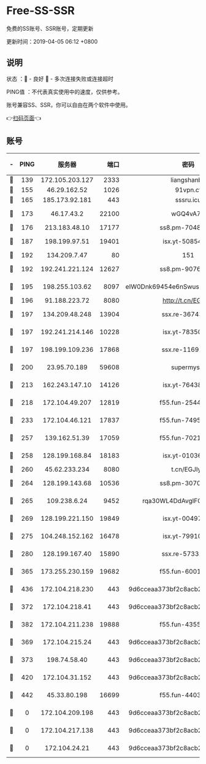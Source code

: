 # Free-SS-SSR

免费的SS账号、SSR账号，定期更新

更新时间：2019-04-05 06:12 +0800

## 说明

状态     ：🙂 - 良好 🙁 - 多次连接失败或连接超时

PING值   ：不代表真实使用中的速度，仅供参考。

账号兼容SS、SSR，你可以自由在两个软件中使用。

👉[扫码页面](https://liesauer.github.io/Free-SS-SSR/)👈

## 账号

|-|PING|服务器|端口|密码|加密方式|区域|
|:----:|:----:|:-----:|-----:|:----:|:----:|:----:|
|🙂|139|172.105.203.127|2333|liangshanbo|chacha20|JP|
|🙂|155|46.29.162.52|1026|91vpn.cf|rc4-md5|RU|
|🙂|165|185.173.92.181|443|sssru.icu|rc4-md5|RU|
|🙂|173|46.17.43.2|22100|wGQ4vA7D|aes-256-gcm|RU|
|🙂|176|213.183.48.10|17177|ss8.pm-70485550|rc4-md5|RU|
|🙂|187|198.199.97.51|19401|isx.yt-50854256|aes-256-cfb|US|
|🙂|192|134.209.7.47|80|151|chacha20|US|
|🙂|192|192.241.221.124|12627|ss8.pm-90761308|aes-256-cfb|US|
|🙂|195|198.255.103.62|8097|eIW0Dnk69454e6nSwuspv9DmS201tQ0D|aes-256-cfb|US|
|🙂|196|91.188.223.72|8080|http://t.cn/EGJIyrl|rc4-md5|RU|
|🙂|197|134.209.48.248|13904|ssx.re-36743043|aes-256-cfb|US|
|🙂|197|192.241.214.146|10228|isx.yt-78350737|aes-256-cfb|US|
|🙂|197|198.199.109.236|17868|ssx.re-11691395|aes-256-cfb|US|
|🙂|200|23.95.70.189|59608|supermyssr|chacha20-ietf|US|
|🙂|213|162.243.147.10|14126|isx.yt-76438840|aes-256-cfb|US|
|🙂|218|172.104.49.207|12819|f55.fun-25442615|aes-256-cfb|SG|
|🙂|233|172.104.46.121|17837|f55.fun-74959561|aes-256-cfb|SG|
|🙂|257|139.162.51.39|17059|f55.fun-70212251|aes-256-cfb|SG|
|🙂|258|128.199.168.84|18183|isx.yt-01036381|aes-256-cfb|SG|
|🙂|260|45.62.233.234|8080|t.cn/EGJIyrl|rc4-md5|CA|
|🙂|264|128.199.143.68|10536|ss8.pm-30707550|aes-256-cfb|SG|
|🙂|265|109.238.6.24|9452|rqa30WL4DdAvgIFG6Fs3znzTa|aes-256-cfb|FR|
|🙂|269|128.199.221.150|19849|isx.yt-00497856|aes-256-cfb|SG|
|🙂|275|104.248.152.162|16478|isx.yt-79910339|aes-256-cfb|SG|
|🙂|280|128.199.167.40|15890|ssx.re-57331403|aes-256-cfb|SG|
|🙂|365|173.255.230.159|19682|f55.fun-60016732|aes-256-cfb|US|
|🙂|436|172.104.218.230|443|9d6cceaa373bf2c8acb22e60b6a58be6|aes-256-cfb|US|
|🙂|372|172.104.218.41|443|9d6cceaa373bf2c8acb22e60b6a58be6|aes-256-cfb|US|
|🙂|382|172.104.211.238|19888|f55.fun-43554596|aes-256-cfb|US|
|🙁|369|172.104.215.24|443|9d6cceaa373bf2c8acb22e60b6a58be6|aes-256-cfb|US|
|🙁|373|198.74.58.40|443|9d6cceaa373bf2c8acb22e60b6a58be6|aes-256-cfb|US|
|🙁|420|172.104.31.152|443|9d6cceaa373bf2c8acb22e60b6a58be6|aes-256-cfb|US|
|🙁|442|45.33.80.198|16699|f55.fun-44032536|aes-256-cfb|US|
|🙁|0|172.104.209.198|443|9d6cceaa373bf2c8acb22e60b6a58be6|aes-256-cfb|US|
|🙁|0|172.104.217.138|443|9d6cceaa373bf2c8acb22e60b6a58be6|aes-256-cfb|US|
|🙁|0|172.104.24.21|443|9d6cceaa373bf2c8acb22e60b6a58be6|aes-256-cfb|US|
